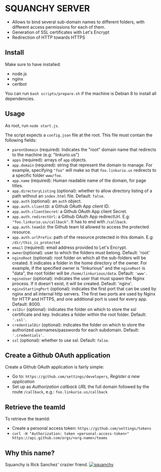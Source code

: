 # SQUANCHY SERVER

* Allows to bind several sub-domain names to different folders, with different access permissions for each of them.
* Generation of SSL certificates with Let's Encrypt
* Redirection of HTTP towards HTTPS

## Install

Make sure to have installed:

* node.js
* nginx
* certbot

You can run `bash scripts/prepare.sh` if the machine is Debian 8 to install all dependencies.

## Usage

As root, run `node start.js`.

The script expects a `config.json` file at the root. This file must contain the following fields:

* `parentDomain` (required): Indicates the "root" domain name that redirects to the machine (e.g: "linkurio.us")
* `apps` (required): arrays of `app` objects.
* `app.domain` (required): string that represent the domain to manage. For example, specifying `"foo"` will make so that `foo.linkurio.us` redirects to a specific folder `www/foo`.
* `app.name` (required): Human readable name of the domain, for page titles.
* `app.directoryListing` (optional): whether to allow directory listing of a path without an `index.html` file. Default: `false`.
* `app.auth` (optional): an `auth` object.
* `app.auth.clientID`: a Github OAuth App client ID.
* `app.auth.clientSecret`: a Github OAuth App client Secret.
* `app.auth.redirectUrl`: a Github OAuth App redirectUrl. E.g: `"foo.linkurio.us/callback"`. It has to end with `/callback`.
* `app.auth.teamId`: the Github team Id allowed to access the protected resource.
* `app.auth.urlPrefix`: path of the resource protected in this domain. E.g: `/dir/this_is_protected`
* `email` (required): email address provided to Let's Encrypt.
* `owner`(optional): user to which the folders must belong. Default: 'root'
* `nginxRoot` (optional): root folder on which all the sub-folders will be created. It indicates a folder in the home directory of the owner. For example, if the specified owner is "linkurious" and the `nginxRoot` is "data", the root folder will be `/home/linkurious/data`. Default: `'www'`.
* `nginxUser` (optional): indicates the user that must spawn the Nginx process. If it doesn't exist, it will be created. Default: 'nginx'.
* `nginxStartingPort` (optional): indicates the first port that can be used by nginx and all internal http servers. The first two ports are used by Nginx for HTTP and HTTPS, and one additional port is used for every app. Default: 8000.
* `sslDir` (optional): indicates the folder on which to store the ssl certificate and key. Indicates a folder within the root folder. Default: `'.ssl'`.
* `credentialDir` (optional): indicates the folder on which to store the authorized usernames/passwords for each subdomain. Default: `'.credentials'`.
* `ssl` (optional): whether to use ssl. Default: `false`.

## Create a Github OAuth application

Create a Github OAuth application is fairly simple:
- Go to: `https://github.com/settings/developers`, *Register a new application* 
- Set up as *Authorization callback URL* the full domain followed by the route `/callback`, e.g.: `foo.linkurio.us/callback`

## Retrieve the teamId

To retrieve the teamId:
- Create a personal access token: `https://github.com/settings/tokens`
- `curl -H "Authorization: token <personal-access-token>" https://api.github.com/orgs/<org-name>/teams`

## Why this name?

Squanchy is Rick Sanchez' crazier friend.
[![squanchy](http://www.toonzone.net/fansites/blogicon/56871/master/1466803579.jpg)](https://www.youtube.com/watch?v=WEsqSJLeeDc)
